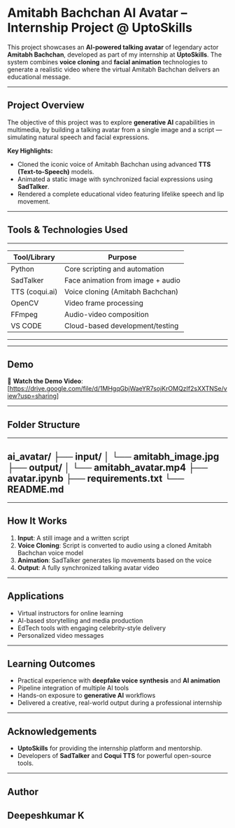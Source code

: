 # Amitabh Bachchan AI Avatar – Internship Project @ UptoSkills

This project showcases an **AI-powered talking avatar** of legendary actor **Amitabh Bachchan**, developed as part of my internship at **UptoSkills**. The system combines **voice cloning** and **facial animation** technologies to generate a realistic video where the virtual Amitabh Bachchan delivers an educational message.

---

## Project Overview

The objective of this project was to explore **generative AI** capabilities in multimedia, by building a talking avatar from a single image and a script — simulating natural speech and facial expressions.

**Key Highlights:**
- Cloned the iconic voice of Amitabh Bachchan using advanced **TTS (Text-to-Speech)** models.
- Animated a static image with synchronized facial expressions using **SadTalker**.
- Rendered a complete educational video featuring lifelike speech and lip movement.

---

## Tools & Technologies Used

----------------------------------------------------------
| Tool/Library      | Purpose                             |
|-------------------|-------------------------------------|
| Python            | Core scripting and automation       |
| SadTalker         | Face animation from image + audio   |
| TTS (coqui.ai)    | Voice cloning (Amitabh Bachchan)    |
| OpenCV            | Video frame processing              |
| FFmpeg            | Audio-video composition             |
| VS CODE           | Cloud-based development/testing     |
-----------------------------------------------------------

---

## Demo

🔗 **Watch the Demo Video**: [https://drive.google.com/file/d/1MHgqGbjWaeYR7sojKrOMQzIf2sXXTNSe/view?usp=sharing]

---

## Folder Structure

---
ai_avatar/
├── input/
│ └── amitabh_image.jpg 
├── output/
│ └── amitabh_avatar.mp4
├── avatar.ipynb 
├── requirements.txt 
└── README.md
---

---

## How It Works

1. **Input**: A still image and a written script
2. **Voice Cloning**: Script is converted to audio using a cloned Amitabh Bachchan voice model
3. **Animation**: SadTalker generates lip movements based on the voice
4. **Output**: A fully synchronized talking avatar video

---

## Applications

- Virtual instructors for online learning
- AI-based storytelling and media production
- EdTech tools with engaging celebrity-style delivery
- Personalized video messages

---

## Learning Outcomes

- Practical experience with **deepfake voice synthesis** and **AI animation**
- Pipeline integration of multiple AI tools
- Hands-on exposure to **generative AI** workflows
- Delivered a creative, real-world output during a professional internship

---

## Acknowledgements

- **UptoSkills** for providing the internship platform and mentorship.
- Developers of **SadTalker** and **Coqui TTS** for powerful open-source tools.

---


## Author

**Deepeshkumar K**  
---
